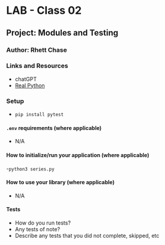 # LAB - Class 02

## Project: Modules and Testing

### Author: Rhett Chase

### Links and Resources
<!-- - [back-end server url](http://xyz.com/) (when applicable)
- [front-end application](http://xyz.com/) (when applicable) -->
- chatGPT
- [Real Python](https://realpython.com/lessons/python-fibonacci-sequence-overview/)

### Setup

- `pip install pytest`

#### `.env` requirements (where applicable)

<!-- i.e.
- `PORT` - Port Number
- `DATABASE_URL` - URL to the running Postgres instance/db -->
- N/A

#### How to initialize/run your application (where applicable)

-`python3 series.py`

#### How to use your library (where applicable)

- N/A

#### Tests

- How do you run tests?
- Any tests of note?
- Describe any tests that you did not complete, skipped, etc